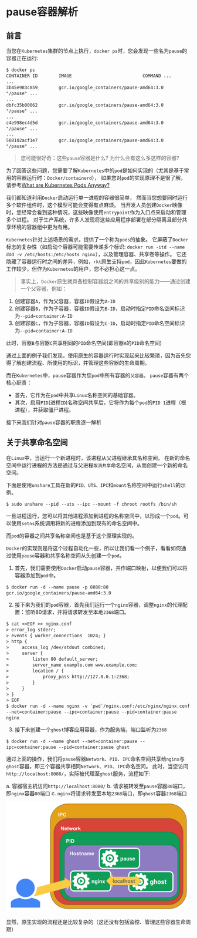 # pause容器解析

## 前言

当您在`Kubernetes`集群的节点上执行，`docker ps`时，您会发现一些名为`pause`的容器正在运行:
```shell
$ docker ps
CONTAINER ID        IMAGE                           COMMAND ...
...
3b45e983c859        gcr.io/google_containers/pause-amd64:3.0    "/pause" ...
...
dbfc35b00062        gcr.io/google_containers/pause-amd64:3.0    "/pause" ...
...
c4e998ec4d5d        gcr.io/google_containers/pause-amd64:3.0    "/pause" ...
...
508102acf1e7        gcr.io/google_containers/pause-amd64:3.0    "/pause" ...
```

> 您可能很好奇：这些`pause`容器是什么? 为什么会有这么多这样的容器?

为了回答这些问题，您需要了解`Kubernetes`中的`pod`是如何实现的（尤其是基于常用的容器运行时：`Docker/containerd`），
如果您对`pod`的实现原理不是很了解，请参考[What are Kubernetes Pods Anyway?](https://www.ianlewis.org/en/what-are-kubernetes-pods-anyway)

我们都知道利用`Docker`启动运行单一进程的容器很简单， 然而当您想要同时运行多个软件组件时，这个模型可能会变得有点麻烦。
当开发人员创建`Docker`映像时，您经常会看到这种情况，这些映像使用`entrypoint`作为入口点来启动和管理多个进程。
对于生产系统，许多人发现将这些应用程序部署在部分隔离且部分共享环境的容器组中更为有用。

`Kubernetes`针对上述场景的需求，提供了一个称为`pods`的抽象。
它屏蔽了`Docker`标志的复杂性（如启动个容器可能需要传递多个标识: `docker run -itd --name ddd -v /etc/hosts:/etc/hosts nginx`），以及管理容器、共享卷等操作。
它还隐藏了容器运行时之间的差异，例如，`rkt`原生支持`pod`，因此`Kubernetes`要做的工作较少，但作为`Kubernetes`的用户，您不必担心这一点。

> 事实上，`Docker`原生就具备控制容器组之间的共享级别的能力——通过创建一个父容器，例如：

1. 创建容器`A`，作为父容器，容器`ID`假设为`A-ID`
2. 创建容器`B`，作为子容器，容器`ID`假设为`B-ID`，启动时指定`PID`命名空间标识为`--pid=container:A-ID`
3. 创建容器`C`，作为子容器，容器`ID`假设为`C-ID`，启动时指定`PID`命名空间标识为`--pid=container:A-ID`

此时，容器`B`与容器`C`共享相同的`PID`命名空间(即容器`A`的`PID`命名空间)

通过上面的例子我们发现，使用原生的容器运行时实现起来比较繁琐，因为首先您得了解创建流程、所使用的标识，并管理这些容器的生命周期。

而在`Kubernetes`中，`pause`容器作为您`pod`中所有容器的`父容器`。
`pause`容器有两个核心职责：
- 首先，它作为在`pod`中共享`Linux`名称空间的基础容器。
- 其次，启用`PID`(进程`ID`)名称空间共享后，它将作为每个`pod`的`PID 1`进程（根进程），并获取僵尸进程。


接下来我们针对`pause`容器的职责逐一解析

## 关于共享命名空间

在`Linux`中，当运行一个新进程时，该进程从父进程继承其名称空间。
在新的命名空间中运行进程的方法是通过与父进程`取消共享`命名空间，从而创建一个新的命名空间。

下面是使用`unshare`工具在新的`PID、UTS、IPC`和`mount`名称空间中运行`shell`的示例。

```shell
$ sudo unshare --pid --uts --ipc --mount -f chroot rootfs /bin/sh
```

一旦进程运行，您可以将其他进程添加到进程的名称空间中，以形成一个`pod`。可以使用`setns`系统调用将新的进程添加到现有的命名空间中。

而`pod`的容器之间共享名称空间也是基于这个原理实现的。

`Docker`的实现则是将这个过程自动化一些，所以让我们看一个例子，看看如何通过使用`pause`容器和共享名称空间从头创建一个`pod`。

1. 首先，我们需要使用`Docker`启动`pause`容器，并作端口映射，以便我们可以将容器添加到`pod`中。

```shell
$ docker run -d --name pause -p 8080:80 gcr.io/google_containers/pause-amd64:3.0
```

2. 接下来为我们的`pod`容器，首先我们运行一个`nginx`容器，调整`nginx`的代理配置：监听80请求，并将请求转发至本地`2368`端口。

```shell
$ cat <<EOF >> nginx.conf
> error_log stderr;
> events { worker_connections  1024; }
> http {
>     access_log /dev/stdout combined;
>     server {
>         listen 80 default_server;
>         server_name example.com www.example.com;
>         location / {
>             proxy_pass http://127.0.0.1:2368;
>         }
>     }
> }
> EOF
$ docker run -d --name nginx -v `pwd`/nginx.conf:/etc/nginx/nginx.conf --net=container:pause --ipc=container:pause --pid=container:pause nginx
```

3. 接下来创建一个`ghost`博客应用容器，作为服务端，端口监听为`2368`

```shell
$ docker run -d --name ghost --net=container:pause --ipc=container:pause --pid=container:pause ghost
```

通过上面的操作，我们将`pause`容器`Network`、`PID`、`IPC`命名空间共享给`nginx`与`ghost`容器，即三个容器共享相同`Network`、`PID`、`IPC`命名空间。
此时，当您访问`http://localhost:8080/`，实际被代理至`ghost`服务，流程如下:

a. 容器宿主机访问`http://localhost:8080/`
b. 请求被转发至`pause`容器`80`端口，即`nginx`容器`80`端口
c. `nginx`将请求转发至本地`2368`端口，即`ghost`容器`2368`端口

![](images/pause_container.png)

显然，原生实现的流程还是比较复杂的（这还没有包括监控、管理这些容器生命周期）
